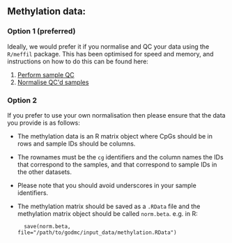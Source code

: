 ## Methylation data:

### Option 1 (preferred)

Ideally, we would prefer it if you normalise and QC your data using the `R/meffil` package. This has been optimised for speed and memory, and instructions on how to do this can be found here:

1. [Perform sample QC](sampleQC.md)
2. [Normalise QC'd samples](normalizationandpostnormalizationQC.md)


### Option 2

If you prefer to use your own normalisation then please ensure that the data you provide is as follows:

- The methylation data is an R matrix object where CpGs should be in rows and sample IDs should be columns. 

- The rownames must be the `cg` identifiers and the column names the IDs that correspond to the samples, and that correspond to sample IDs in the other datasets. 

- Please note that you should avoid underscores in your sample identifiers. 

- The methylation matrix should be saved as a `.RData` file and the methylation matrix object should be called `norm.beta`. e.g. in R:

        save(norm.beta, file="/path/to/godmc/input_data/methylation.RData")

